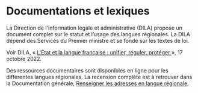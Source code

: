 # Documentations et lexiques

La Direction de l'information légale et administrative (DILA) propose un document complet sur le statut et l’usage des langues régionales. La DILA dépend des Services du Premier ministre et se fonde sur les textes de loi.

Voir DILA, « [L'État et la langue française : unifier, réguler, protéger ](https://www.vie-publique.fr/eclairage/286522-letat-et-la-langue-francaise-unifier-reguler-proteger)», 17 octobre 2022.&#x20;

Des ressources documentaires sont disponibles en ligne pour les différentes langues régionales. La recension complète est à retrouver dans la Documentation générale, [Renseigner les adresses en langue régionale](https://doc.adresse.data.gouv.fr/mettre-a-jour-sa-base-adresse-locale/renseigner-les-adresses-en-langue-regionale).&#x20;
